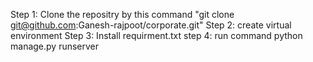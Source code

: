 Step 1: Clone the repositry by this command "git clone git@github.com:Ganesh-rajpoot/corporate.git"
Step 2: create virtual environment 
Step 3: Install requirment.txt
step 4: run command python manage.py runserver
